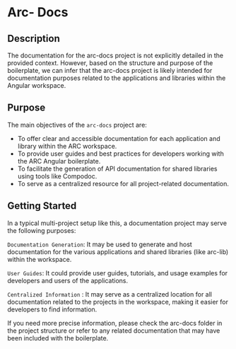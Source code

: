 <!-- DOCUMENTATION -->

# Arc- Docs

## Description

The documentation for the arc-docs project is not explicitly detailed in the provided context. However, based on the structure and purpose of the boilerplate, we can infer that the arc-docs project is likely intended for documentation purposes related to the applications and libraries within the Angular workspace.

## Purpose

The main objectives of the `arc-docs` project are:

- To offer clear and accessible documentation for each application and library within the ARC workspace.
- To provide user guides and best practices for developers working with the ARC Angular boilerplate.
- To facilitate the generation of API documentation for shared libraries using tools like Compodoc.
- To serve as a centralized resource for all project-related documentation.

## Getting Started

In a typical multi-project setup like this, a documentation project may serve the following purposes:

`Documentation Generation`: It may be used to generate and host documentation for the various applications and shared libraries (like arc-lib) within the workspace.

`User Guides`: It could provide user guides, tutorials, and usage examples for developers and users of the applications.

`Centralized Information` : It may serve as a centralized location for all documentation related to the projects in the workspace, making it easier for developers to find information.

If you need more precise information, please check the arc-docs folder in the project structure or refer to any related documentation that may have been included with the boilerplate.
